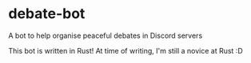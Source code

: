 # debate-bot
A bot to help organise peaceful debates in Discord servers

This bot is written in Rust! At time of writing, I'm still a novice at Rust :D 
